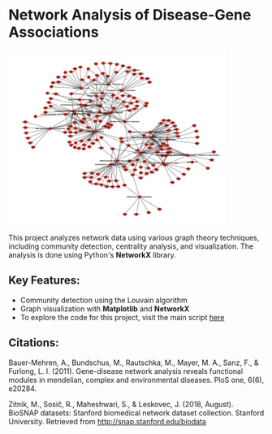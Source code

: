 # Network Analysis of Disease-Gene Associations

<img src="https://github.com/vertebrategenomics/networks/blob/0d19c6dce3db809d2e4e7ed3ae04c0e6f96e5114/community_14.jpg" alt="Network Graph" width="85%" />

This project analyzes network data using various graph theory techniques, including community detection, centrality analysis, and visualization. The analysis is done using Python's **NetworkX** library.

## Key Features:
- Community detection using the Louvain algorithm
- Graph visualization with **Matplotlib** and **NetworkX**
- To explore the code for this project, visit the main script [here](disease-gene-network.py)
  
## Citations:
Bauer-Mehren, A., Bundschus, M., Rautschka, M., Mayer, M. A., Sanz, F., & Furlong, L. I. (2011). Gene-disease network analysis reveals functional modules in mendelian, complex and environmental diseases. PloS one, 6(6), e20284.

Zitnik, M., Sosič, R., Maheshwari, S., & Leskovec, J. (2018, August). BioSNAP datasets: Stanford biomedical network dataset collection. Stanford University. Retrieved from http://snap.stanford.edu/biodata

